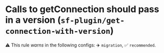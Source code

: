 # Calls to getConnection should pass in a version (`sf-plugin/get-connection-with-version`)

⚠️ This rule _warns_ in the following configs: ✈️ `migration`, ✅ `recommended`.

<!-- end auto-generated rule header -->
